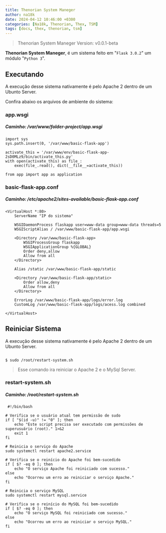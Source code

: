 ```yaml
---
title: Thenorian System Maneger
author: na18k
date: 2024-04-12 10:46:00 +0300
categories: [Na18k, Thenorian, Thex, TSM]
tags: [docs, thex, thenorian, tsm]
---
```


> Thenorian System Maneger
> Version: v0.0.1-beta

**Thenorian System Maneger**, é um sistema feito em "`Flask 3.0.2`" um módulo "`Python 3`".

## Executando
A execução desse sistema nativamente é pelo Apache 2 dentro de um Ubunto Server.


Confira abaixo os arquivos de ambiente do sistema:
### app.wsgi
##### Caminho: /var/www/folder-project/app.wsgi
```
import sys
sys.path.insert(0, '/var/www/basic-flask-app')

activate_this = '/var/www/env/basic-flask-app-2sD0MLz9/bin/activate_this.py'
with open(activate_this) as file_:
	exec(file_.read(), dict(__file__=activate_this))

from app import app as application
```

### basic-flask-app.conf
##### Caminho: /etc/apache2/sites-available/basic-flask-app.conf
```
<VirtualHost *:80>
    ServerName "IP do sistema"

    WSGIDaemonProcess flaskapp user=www-data group=www-data threads=5
    WSGIScriptAlias / /var/www/basic-flask-app/app.wsgi

    <Directory /var/www/basic-flask-app>
        WSGIProcessGroup flaskapp
        WSGIApplicationGroup %{GLOBAL}
        Order deny,allow
        Allow from all
    </Directory>

    Alias /static /var/www/basic-flask-app/static

    <Directory /var/www/basic-flask-app/static>
        Order allow,deny
        Allow from all
    </Directory>

    ErrorLog /var/www/basic-flask-app/logs/error.log
    CustomLog /var/www/basic-flask-app/logs/acess.log combined

</VirtualHost>
```


## Reiniciar Sistema
A execução desse sistema nativamente é pelo Apache 2 dentro de um Ubunto Server.

```

$ sudo /root/restart-system.sh

```
> Esse comando ira reiniciar o Apache 2 e o MySql Server.

### restart-system.sh
##### Caminho: /root/restart-system.sh
```
 #!/bin/bash

# Verifica se o usuário atual tem permissão de sudo
if [ "$(id -u)" != "0" ]; then
    echo "Este script precisa ser executado com permissões de superusuário (root)." 1>&2
    exit 1
fi

# Reinicia o serviço do Apache
sudo systemctl restart apache2.service

# Verifica se o reinício do Apache foi bem-sucedido
if [ $? -eq 0 ]; then
    echo "O serviço Apache foi reiniciado com sucesso."
else
    echo "Ocorreu um erro ao reiniciar o serviço Apache."
fi

# Reinicia o serviço MySQL
sudo systemctl restart mysql.service

# Verifica se o reinício do MySQL foi bem-sucedido
if [ $? -eq 0 ]; then
    echo "O serviço MySQL foi reiniciado com sucesso."
else
    echo "Ocorreu um erro ao reiniciar o serviço MySQL."
fi

```
